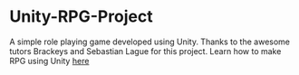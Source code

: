 # Unity-RPG-Project
A simple role playing game developed using Unity. Thanks to the awesome tutors Brackeys and Sebastian Lague for this project.
Learn how to make RPG using Unity [here](https://youtu.be/nu5nyrB9U_o)
